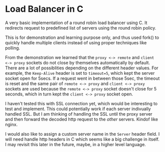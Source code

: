 # Load Balancer in C

A very basic implementation of a round robin load balancer using C. It redirects request to
predefined list of servers using the round robin policy.

This is for demonstration and learning purpose only, and thus used fork() to quickly handle multiple clients instead of using proper techniques like polling.

From the demonstration we learned that the `proxy <-> remote` and `client <-> proxy` sockets do not close by themselves automatically by default. There are a lot of possiblities depending on the different header values. For example, the `Keep-Alive` header is set to `timeout=5`, which kept the server socket open for 5secs. If a request went in between those 5sec, the timeout is reset and the same pair of `remote <-> proxy` and `client <-> proxy` sockets are used because the `remote <-> proxy` socket doesn't close for 5 seconds, which in turn kept the `client <-> proxy` socket open.

I haven't tested this with SSL connection yet, which would be interesting to test and implement. This could potentially work if each server indivually handled SSL. But I am thinking of handling the SSL until the proxy server and then forward the decoded http request to the *other* servers. Kindof like nginx.

I would also like to assign a custom server name in the `Server` header field. I will need handle http headers in C which seems like a big challenge in itself. I may revisit this later in the future, maybe, in a higher level language.